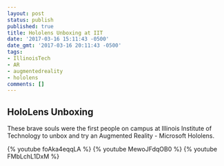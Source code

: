 ```yaml
---
layout: post
status: publish
published: true
title: Hololens Unboxing at IIT
date: '2017-03-16 15:11:43 -0500'
date_gmt: '2017-03-16 20:11:43 -0500'
tags:
- IllinoisTech
- AR
- augmentedreality
- hololens
comments: []
---
```

## HoloLens Unboxing

These brave souls were the first people on campus at Illinois Institute of Technology to unbox and try an Augmented Reality - Microsoft Hololens.

{% youtube foAka4eqqLA %}
{% youtube MewoJFdqOB0 %}
{% youtube FMbLchL1DxM %}
